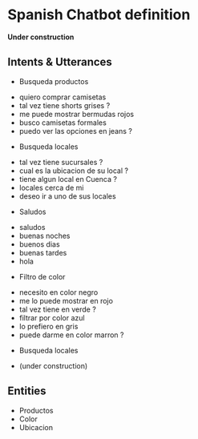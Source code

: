 # Spanish Chatbot definition

**Under construction**

## Intents & Utterances

* Busqueda productos

- quiero comprar camisetas
- tal vez tiene shorts grises ?
- me puede mostrar bermudas rojos
- busco camisetas formales
- puedo ver las opciones en jeans ?

* Busqueda locales

- tal vez tiene sucursales ?
- cual es la ubicacion de su local ?
- tiene algun local en Cuenca ?
- locales cerca de mi
- deseo ir a uno de sus locales

* Saludos

- saludos
- buenas noches
- buenos dias
- buenas tardes
- hola

* Filtro de color

- necesito en color negro
- me lo puede mostrar en rojo
- tal vez tiene en verde ?
- filtrar por color azul
- lo prefiero en gris
- puede darme en color marron ?

* Busqueda locales

- (under construction)

## Entities

* Productos
* Color
* Ubicacion